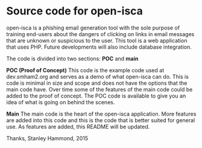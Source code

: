 Source code for open-isca
==========================

open-isca is a phishing email generation tool with the sole purpose of training end-users about the dangers of clicking on links in email messages that are unknown or suspicious to the user. This tool is a web application that uses PHP. Future developments will also include database integration.

The code is divided into two sections: **POC** and **main**

**POC (Proof of Concept)**
This code is the example code used at dev.smham2.org and serves as a demo of what open-isca can do. This is code is minimal in size and scope and does not have the options that the main code have. Over time some of the features of the main code could be added to the proof of concept. The POC code is available to give you an idea of what is going on behind the scenes.

**Main**
The main code is the heart of the open-isca application. More features are added into this code and this is the code that is better suited for general use. As features are added, this README will be updated.

Thanks, Stanley Hammond, 2015

